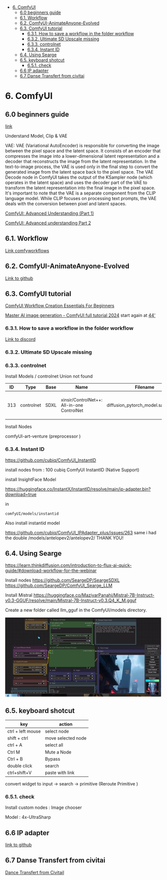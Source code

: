 - [6. ComfyUI](#6-comfyui)
  - [6.0 beginners guide](#60-beginners-guide)
  - [6.1. Workflow](#61-workflow)
  - [6.2. ComfyUI-AnimateAnyone-Evolved](#62-comfyui-animateanyone-evolved)
  - [6.3. ComfyUI tutorial](#63-comfyui-tutorial)
    - [6.3.1. How to save a workflow in the folder workflow](#631-how-to-save-a-workflow-in-the-folder-workflow)
    - [6.3.2. Ultimate SD Upscale missing](#632-ultimate-sd-upscale-missing)
    - [6.3.3. controlnet](#633-controlnet)
    - [6.3.4. Instant ID](#634-instant-id)
  - [6.4. Using Searge](#64-using-searge)
  - [6.5. keyboard shotcut](#65-keyboard-shotcut)
    - [6.5.1. check](#651-check)
  - [6.6 IP adapter](#66-ip-adapter)
  - [6.7 Danse Transfert from civitai](#67-danse-transfert-from-civitai)


# 6. ComfyUI

## 6.0 beginners guide

[link](https://www.runcomfy.com/tutorials/comfyui-beginners-guide)

Understand Model, Clip & VAE

VAE: VAE (Variational AutoEncoder) is responsible for converting the image between the pixel space and the latent space. It consists of an encoder that compresses the image into a lower-dimensional latent representation and a decoder that reconstructs the image from the latent representation. In the text-to-image process, the VAE is used only in the final step to convert the generated image from the latent space back to the pixel space. The VAE Decode node in ComfyUI takes the output of the KSampler node (which operates in the latent space) and uses the decoder part of the VAE to transform the latent representation into the final image in the pixel space.
It's important to note that the VAE is a separate component from the CLIP language model. While CLIP focuses on processing text prompts, the VAE deals with the conversion between pixel and latent spaces.

[ComfyUI: Advanced Understanding (Part 1)](https://www.youtube.com/watch?v=_C7kR2TFIX0)

[ComfyUI: Advanced understanding Part 2](https://www.youtube.com/watch?v=ijqXnW_9gzc)

## 6.1. Workflow

[Link comfyworkflows](https://comfyworkflows.com/)

## 6.2. ComfyUI-AnimateAnyone-Evolved

[Link to github](https://github.com/ankur8613/ComfyUI-AnimateAnyone-Evolved)

## 6.3. ComfyUI tutorial

[ComfyUI Workflow Creation Essentials For Beginners](https://www.youtube.com/watch?v=VM9snsuoqBc)

[Master AI image generation - ComfyUI full tutorial 2024](https://www.youtube.com/watch?v=g74Cq9Ip2ik ) 
start again at [44'](https://youtu.be/g74Cq9Ip2ik?si=Ig7ef4y0-AP27nfq&t=2644)

### 6.3.1. How to save a workflow in the folder workflow

[Link to discord](https://discord.com/channels/1102237470457864282/1102259141839441960/1286992144460156970)

### 6.3.2. Ultimate SD Upscale missing 

### 6.3.3. controlnet 

Install Models / controlnet Union not found

|ID| Type|Base|Name|Filename|Description|
|----------|----------|----------|----------|----------|--------|
| 313 | controlnet|SDXL|xinsir/ControlNet++: All-in-one ControlNet|diffusion_pytorch_model.safetensors|All-in-one ControlNet for image generations and editing!|

Install Nodes

comfyUI-art-venture (preprocessor )

### 6.3.4. Instant ID

https://github.com/cubiq/ComfyUI_InstantID

install nodes from : 
100	cubiq	 ComfyUI InstantID (Native Support)

install InsightFace Model

https://huggingface.co/InstantX/InstantID/resolve/main/ip-adapter.bin?download=true

in 

    comfyUI/models/instantid


Also install instantid model 



https://github.com/cubiq/ComfyUI_IPAdapter_plus/issues/263
same i had the double /models/antelopev2/antelopev2/ THANK YOU!

## 6.4. Using Searge 

https://learn.thinkdiffusion.com/introduction-to-flux-ai-quick-guide/#download-workflow-for-the-webinar

Install nodes
https://github.com/SeargeDP/SeargeSDXL
https://github.com/SeargeDP/ComfyUI_Searge_LLM

Install Mistral
https://huggingface.co/MaziyarPanahi/Mistral-7B-Instruct-v0.3-GGUF/resolve/main/Mistral-7B-Instruct-v0.3.Q4_K_M.gguf

Create a new folder called llm_gguf in the ComfyUI/models directory.

![alt text](./img/image-4.png)


## 6.5. keyboard shotcut

| key | action | 
|-|-|
| ctrl + left mouse| select node | 
| shift + ctrl | move selected node |
 ctrl + A| select all |
|Ctrl M| Mute a Node |
 Ctrl + B | Bypass |
 double click| search|
 |ctrl+shift+V|paste with link|


convert widget to input -> search -> primitive (Reroute Primitive )

### 6.5.1. check

Install custom nodes : Image chooser

Model : 4x-UltraSharp

## 6.6 IP adapter

[link to github](https://github.com/tencent-ailab/IP-Adapter/)

## 6.7 Danse Transfert from civitai

[Dance Transfert from Civitail](https://civitai.com/models/559596?modelVersionId=713139)